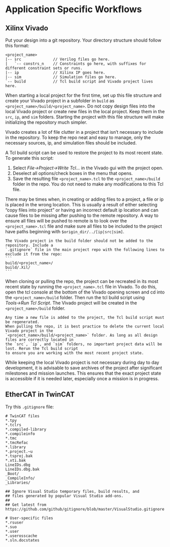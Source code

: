 # Application Specific Workflows

## Xilinx Vivado
Put your design into a git repository. Your directory structure should follow this format:

```
<project_name>
|-- src              // Verilog files go here.
|   `-- constrs_n    // Constraints go here, with suffixes for different constraint sets or runs.
|-- ip               // Xilinx IP goes here.
|-- sim              // Simulation files go here.
`-- build            // Tcl build script and Vivado project lives here.
```

When starting a local project for the first time, set up this file structure and create your Vivado
project in a subfolder in `build` as `<project_name>/build/<project_name>`. Do not copy design files
into the local Vivado project or create new files in the local project. Keep them in the `src`, `ip`,
and `sim` folders. Starting the project with this file structure will make initializing the repository
much simpler.

Vivado creates a lot of file clutter in a project that isn’t necessary to include in the repository.
To keep the repo neat and easy to manage, only the necessary sources, ip, and simulation files
should be included.

A Tcl build script can be used to restore the project to its most recent state. To generate this
script:
   1. Select *File→Project→Write Tcl…* in the Vivado gui with the project open.
   1. Deselect all options/check boxes in the menu that opens.
   1. Save the resulting file `<project_name>.tcl` to the `<project_name>/build` folder in
   the repo. You do not need to make any modifications to this Tcl file.

There may be times when, in creating or adding files to a project, a file or ip is placed in the
wrong location. This is usually a result of either selecting “copy files into project” or having an
incorrect default ip location and can cause files to be missing after pushing to the remote
repository. A way to ensure all files will be pushed to remote is to look over the
`<project_name>.tcl` file and make sure all files to be included to the project have paths
beginning with `$origin_dir/../[ip|src|sim]`.

````{note}
The Vivado project in the build folder should not be added to the repository. Include a
`.gitignore` file in the main project repo with the following lines to exclude it from the repo:
```
build/<project_name>/ 
build/.Xil/
```
````

When cloning or pulling the repo, the project can be recreated in its most recent state by
running the `<project_name>.tcl` file in Vivado. To do this, open the tcl console at the bottom of
the Vivado opening screen and cd into the `<project_name>/build` folder. Then run the tcl build
script using *Tools→Run Tcl Script*. The Vivado project will be created in the
`<project_name>/build` folder.

````{note}
Any time a new file is added to the project, the Tcl build script must be regenerated.
When pulling the repo, it is best practice to delete the current local Vivado project in the
`<project_name>/build/<project_name>` folder. As long as all design files are correctly located in
the `src`, `ip`, and `sim` folders, no important project data will be lost. Rerun the Tcl build script
to ensure you are working with the most recent project state.
````

While keeping the local Vivado project is not necessary during day to day development, it is
advisable to save archives of the project after significant milestones and mission launches. This
ensures that the exact project state is accessible if it is needed later, especially once a mission is
in progress.

## EtherCAT in TwinCAT
Try this `.gitignore` file:

```
# TwinCAT files
*.tpy
*.tclrs
*.compiled-library
*.compileinfo
*.tmc
*.tmcRefac
*.library
*.project.~u
*.tsproj.bak
*.xti.bak
LineIDs.dbg
LineIDs.dbg.bak
_Boot/
_CompileInfo/
_Libraries/

## Ignore Visual Studio temporary files, build results, and
## files generated by popular Visual Studio add-ons.
##
## Get latest from https://github.com/github/gitignore/blob/master/VisualStudio.gitignore

# User-specific files
*.rsuser
*.suo
*.user
*.userosscache
*.sln.docstates
```